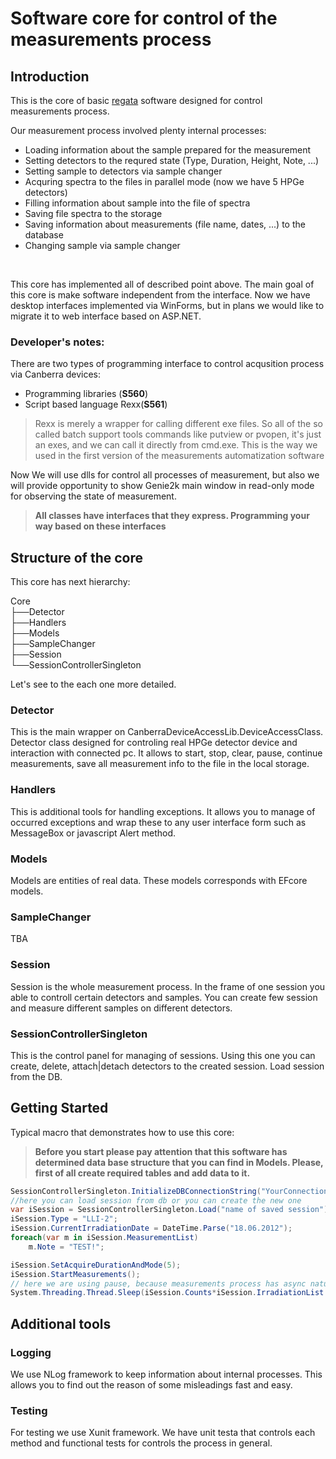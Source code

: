 ﻿# Software core for control of the measurements process

## Introduction
This is the core of basic [regata](http://regata.jinr.ru/) software designed for control measurements process.

Our measurement process involved plenty internal processes:
* Loading information about the sample prepared for the measurement
* Setting detectors to the requred state (Type, Duration, Height, Note, ...)
* Setting sample to detectors via sample changer
* Acquring spectra to the files in parallel mode (now we have 5 HPGe detectors)
* Filling information about sample into the file of spectra
* Saving file spectra to the storage
* Saving information about measurements (file name, dates, ...) to the database
* Changing sample via sample changer

<br>

This core has implemented all of described point above.
The main goal of this core is make software independent from the interface.
Now we have desktop interfaces implemented via WinForms, but in plans we would like to migrate it to web interface based on ASP.NET.

### Developer's notes:

There are two types of programming interface to control acqusition process via Canberra devices: 
* Programming libraries (**S560**)
* Script based language Rexx(**S561**)  
> Rexx is merely a wrapper for calling different exe files. So all of the so called batch support tools commands like putview or pvopen, it's just an exes, and we can call it directly from cmd.exe. This is the way we used in the first version of the measurements automatization software

Now We will use dlls for control all processes of measurement, but also we will provide opportunity to show Genie2k main window in read-only mode for observing the state of measurement.

> **All classes have interfaces that they express. Programming your way based on these interfaces**

## Structure of the core

This core has next hierarchy:

Core
<br>
├──Detector<br>
├──Handlers<br>
├──Models<br>
├──SampleChanger<br>
├──Session<br>
└──SessionControllerSingleton<br>

Let's see to the each one more detailed.

### Detector

This is the main wrapper on CanberraDeviceAccessLib.DeviceAccessClass.
Detector class designed for controling real HPGe detector device and interaction with connected pc.
It allows to start, stop, clear, pause, continue measurements, save all measurement info to the file in the local storage.

### Handlers

This is additional tools for handling exceptions. It allows you to manage of occurred exceptions and wrap these  to any user interface form such as MessageBox or javascript Alert method.

### Models

Models are entities of real data. These models corresponds with EFcore models.

### SampleChanger
TBA

### Session

Session is the whole measurement process. In the frame of one session you able to controll certain detectors and samples. You can create few session and measure different samples on different detectors.

### SessionControllerSingleton

This is the control panel for managing of sessions. Using this one you can create, delete, attach|detach detectors to the created session. Load session from the DB.

## Getting Started

Typical macro that demonstrates how to use this core:

>**Before you start please pay attention that this software has determined data base structure that you can find in Models. Please, first of all create required tables and add data to it.**

~~~csharp
SessionControllerSingleton.InitializeDBConnectionString("YourConnectionString");
//here you can load session from db or you can create the new one
var iSession = SessionControllerSingleton.Load("name of saved session");
iSession.Type = "LLI-2";
iSession.CurrentIrradiationDate = DateTime.Parse("18.06.2012");
foreach(var m in iSession.MeasurementList)
    m.Note = "TEST!";

iSession.SetAcquireDurationAndMode(5);
iSession.StartMeasurements();
// here we are using pause, because measurements process has async nature inside. 
System.Threading.Thread.Sleep(iSession.Counts*iSession.IrradiationList.Count*1000 + iSession.IrradiationList.Count*1000);
~~~


## Additional tools

### Logging

We use NLog framework to keep information about internal processes. This allows you to find out the reason of some misleadings fast and easy. 

### Testing

For testing we use Xunit framework. We have unit testa that controls each method and functional tests for controls the process in general.
